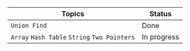 Topics                                       | Status
-------------------------------------------- | -----------
`Union Find`                                 | Done
`Array` `Hash Table` `String` `Two Pointers` | In progress
